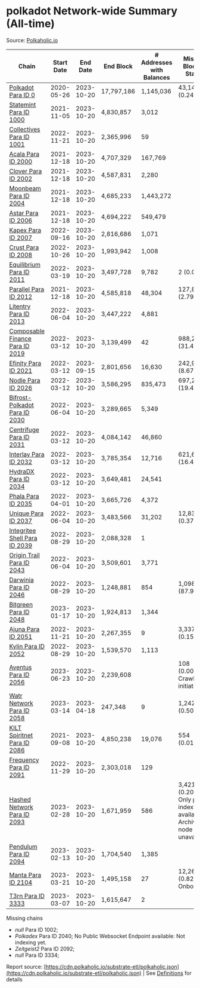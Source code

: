 # polkadot Network-wide Summary (All-time)

Source: [Polkaholic.io](https://polkaholic.io)


| Chain            | Start Date | End Date | End Block | # Addresses with Balances | Missing Blocks / Status |
| ---------------- | ---------- | ---------| --------- | ------------------------- | ----------------------- |
| [Polkadot Para ID 0](/polkadot/0-polkadot) | 2020-05-26 | 2023-10-20 | 17,797,186 |  1,145,036 | 43,143 (0.24%)  |
| [Statemint Para ID 1000](/polkadot/1000-statemint) | 2021-11-05 | 2023-10-20 | 4,830,857 |  3,012 |    |
| [Collectives Para ID 1001](/polkadot/1001-collectives) | 2022-11-21 | 2023-10-20 | 2,365,996 |  59 |    |
| [Acala Para ID 2000](/polkadot/2000-acala) | 2021-12-18 | 2023-10-20 | 4,707,329 |  167,769 |    |
| [Clover Para ID 2002](/polkadot/2002-clover) | 2021-12-18 | 2023-10-20 | 4,587,831 |  2,280 |    |
| [Moonbeam Para ID 2004](/polkadot/2004-moonbeam) | 2021-12-18 | 2023-10-20 | 4,685,233 |  1,443,272 |    |
| [Astar Para ID 2006](/polkadot/2006-astar) | 2021-12-18 | 2023-10-20 | 4,694,222 |  549,479 |    |
| [Kapex Para ID 2007](/polkadot/2007-kapex) | 2022-09-16 | 2023-10-20 | 2,816,686 |  1,071 |    |
| [Crust Para ID 2008](/polkadot/2008-crust) | 2022-10-26 | 2023-10-20 | 1,993,942 |  1,008 |    |
| [Equilibrium Para ID 2011](/polkadot/2011-equilibrium) | 2022-03-19 | 2023-10-20 | 3,497,728 |  9,782 | 2 (0.00%)  |
| [Parallel Para ID 2012](/polkadot/2012-parallel) | 2021-12-18 | 2023-10-20 | 4,585,818 |  48,304 | 127,894 (2.79%)  |
| [Litentry Para ID 2013](/polkadot/2013-litentry) | 2022-06-04 | 2023-10-20 | 3,447,222 |  4,881 |    |
| [Composable Finance Para ID 2019](/polkadot/2019-composable) | 2022-03-12 | 2023-10-20 | 3,139,499 |  42 | 988,228 (31.48%)  |
| [Efinity Para ID 2021](/polkadot/2021-efinity) | 2022-03-12 | 2023-09-15 | 2,801,656 |  16,630 | 242,949 (8.67%)  |
| [Nodle Para ID 2026](/polkadot/2026-nodle) | 2022-03-12 | 2023-10-20 | 3,586,295 |  835,473 | 697,249 (19.44%)  |
| [Bifrost-Polkadot Para ID 2030](/polkadot/2030-bifrost-dot) | 2022-06-04 | 2023-10-20 | 3,289,665 |  5,349 |    |
| [Centrifuge Para ID 2031](/polkadot/2031-centrifuge) | 2022-03-12 | 2023-10-20 | 4,084,142 |  46,860 |    |
| [Interlay Para ID 2032](/polkadot/2032-interlay) | 2022-03-12 | 2023-10-20 | 3,785,354 |  12,716 | 621,626 (16.42%)  |
| [HydraDX Para ID 2034](/polkadot/2034-hydradx) | 2022-03-12 | 2023-10-20 | 3,649,481 |  24,541 |    |
| [Phala Para ID 2035](/polkadot/2035-phala) | 2022-04-01 | 2023-10-20 | 3,665,726 |  4,372 |    |
| [Unique Para ID 2037](/polkadot/2037-unique) | 2022-06-04 | 2023-10-20 | 3,483,566 |  31,202 | 12,839 (0.37%)  |
| [Integritee Shell Para ID 2039](/polkadot/2039-integritee-shell) | 2022-08-29 | 2023-10-20 | 2,088,328 |  1 |    |
| [Origin Trail Para ID 2043](/polkadot/2043-origintrail) | 2022-06-04 | 2023-10-20 | 3,509,601 |  3,771 |    |
| [Darwinia Para ID 2046](/polkadot/2046-darwinia) | 2022-08-29 | 2023-10-20 | 1,248,881 |  854 | 1,098,047 (87.92%)  |
| [Bitgreen Para ID 2048](/polkadot/2048-bitgreen) | 2023-01-17 | 2023-10-20 | 1,924,813 |  1,344 |    |
| [Ajuna Para ID 2051](/polkadot/2051-ajuna) | 2022-11-21 | 2023-10-20 | 2,267,355 |  9 | 3,337 (0.15%)  |
| [Kylin Para ID 2052](/polkadot/2052-kylin) | 2022-08-29 | 2023-10-20 | 1,539,570 |  1,113 |    |
| [Aventus Para ID 2056](/polkadot/2056-aventus) | 2023-06-23 | 2023-10-20 | 2,239,608 |   | 108 (0.00%) Crawling initiated |
| [Watr Network Para ID 2058](/polkadot/2058-watr) | 2023-03-14 | 2023-04-18 | 247,348 |  9 | 1,242 (0.50%)  |
| [KILT Spiritnet Para ID 2086](/polkadot/2086-kilt) | 2021-09-08 | 2023-10-20 | 4,850,238 |  19,076 | 554 (0.01%)  |
| [Frequency Para ID 2091](/polkadot/2091-frequency) | 2022-11-29 | 2023-10-20 | 2,303,018 |  129 |    |
| [Hashed Network Para ID 2093](/polkadot/2093-hashed) | 2023-02-28 | 2023-10-20 | 1,671,959 |  586 | 3,421 (0.20%) Only partial index available: Archive node unavailable |
| [Pendulum Para ID 2094](/polkadot/2094-pendulum) | 2023-02-13 | 2023-10-20 | 1,704,540 |  1,385 |    |
| [Manta Para ID 2104](/polkadot/2104-manta) | 2023-03-21 | 2023-10-20 | 1,495,158 |  27 | 12,262 (0.82%) Onboarding |
| [T3rn Para ID 3333](/polkadot/3333-t3rn) | 2023-03-07 | 2023-10-20 | 1,615,647 |  2 |    |

Missing chains


* *null* Para ID 1002; 
* *Polkadex* Para ID 2040; No Public Websocket Endpoint available: Not indexing yet.
* *Zeitgeist2* Para ID 2092; 
* *null* Para ID 3334; 

Report source: [https://cdn.polkaholic.io/substrate-etl/polkaholic.json](https://cdn.polkaholic.io/substrate-etl/polkaholic.json) | See [Definitions](/DEFINITIONS.md) for details
